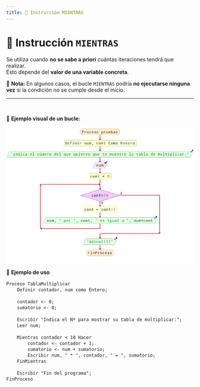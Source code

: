 ```yaml
---
title: 📌 Instrucción MIENTRAS
---
```


# 🔄 Instrucción `MIENTRAS`  

Se utiliza cuando **no se sabe a priori** cuántas iteraciones tendrá que realizar.  
Esto depende del **valor de una variable concreta**.  

📌 **Nota:** En algunos casos, el bucle `MIENTRAS` podría **no ejecutarse ninguna vez** si la condición no se cumple desde el inicio.  

---
<br>

📌 **Ejemplo visual de un bucle:**  

<p align="center">
  <img src="/images/tablaMultiplicar.png" alt="Tabla de Multiplicar" width="800px" />
</p>


📌 **Ejemplo de uso**

```
Proceso TablaMultiplicar
    Definir contador, num como Entero;

    contador <- 0;
    sumatorio <- 0;

    Escribir "Indica el Nº para mostrar su tabla de multiplicar:";
    Leer num;

    Mientras contador < 10 Hacer
        contador <- contador + 1;
        sumatorio <- num + sumatorio;        
        Escribir num, " * ", contador, " = ", sumatorio;
    FinMientras

    Escribir "Fin del programa";
FinProceso
```